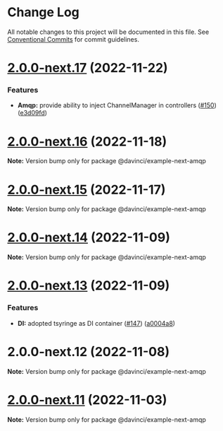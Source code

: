 # Change Log

All notable changes to this project will be documented in this file.
See [Conventional Commits](https://conventionalcommits.org) for commit guidelines.

# [2.0.0-next.17](https://github.com/HPInc/davinci/compare/@davinci/example-next-amqp@2.0.0-next.16...@davinci/example-next-amqp@2.0.0-next.17) (2022-11-22)


### Features

* **Amqp:** provide ability to inject ChannelManager in controllers ([#150](https://github.com/HPInc/davinci/issues/150)) ([e3d09fd](https://github.com/HPInc/davinci/commit/e3d09fd52291aa73efcaaaa29f7fcf8113ef8289))





# [2.0.0-next.16](https://github.com/HPInc/davinci/compare/@davinci/example-next-amqp@2.0.0-next.15...@davinci/example-next-amqp@2.0.0-next.16) (2022-11-18)

**Note:** Version bump only for package @davinci/example-next-amqp





# [2.0.0-next.15](https://github.com/HPInc/davinci/compare/@davinci/example-next-amqp@2.0.0-next.14...@davinci/example-next-amqp@2.0.0-next.15) (2022-11-17)

**Note:** Version bump only for package @davinci/example-next-amqp





# [2.0.0-next.14](https://github.com/HPInc/davinci/compare/@davinci/example-next-amqp@2.0.0-next.13...@davinci/example-next-amqp@2.0.0-next.14) (2022-11-09)

**Note:** Version bump only for package @davinci/example-next-amqp





# [2.0.0-next.13](https://github.com/HPInc/davinci/compare/@davinci/example-next-amqp@2.0.0-next.12...@davinci/example-next-amqp@2.0.0-next.13) (2022-11-09)


### Features

* **DI:** adopted tsyringe as DI container ([#147](https://github.com/HPInc/davinci/issues/147)) ([a0004a8](https://github.com/HPInc/davinci/commit/a0004a87bf060861b632f87e70c453bf86135225))





# 2.0.0-next.12 (2022-11-08)

**Note:** Version bump only for package @davinci/example-next-amqp





# [2.0.0-next.11](https://github.com/HPInc/davinci/compare/@davinci/example-next-amqp@2.0.0-next.10...@davinci/example-next-amqp@2.0.0-next.11) (2022-11-03)

**Note:** Version bump only for package @davinci/example-next-amqp
